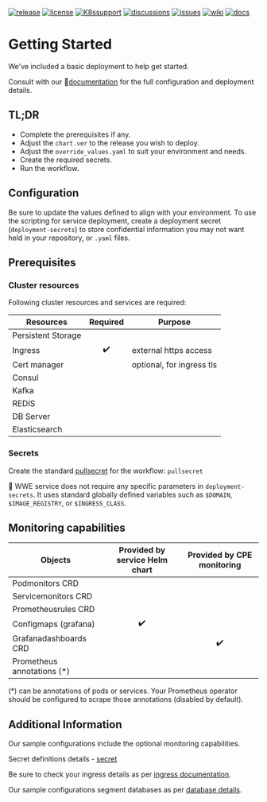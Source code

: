 [![release](https://flat.badgen.net/github/release/genesys/multicloud-services?color=pink)](https://github.com/genesys/multicloud-services/)
[![license](https://flat.badgen.net/github/license/genesys/multicloud-services?color=blue)](/LICENSE)
[![K8ssupport](https://flat.badgen.net/badge/supported%20K8s%20release/1.22/cyan)](https://all.docs.genesys.com/ReleaseNotes/Current/GenesysEngage-cloud/PrivateEdition)
[![discussions](https://img.shields.io/github/discussions/genesys/multicloud-services?style=flat-square&color=green)](https://github.com/genesys/multicloud-services/discussions)
[![issues](https://flat.badgen.net/github/open-issues/genesys/multicloud-services?color=purple)](https://github.com/genesys/multicloud-services/issues)
[![wiki](https://img.shields.io/badge/wiki-documentation-forestgreen?style=flat-square)](https://github.com/genesys/multicloud-services/wiki)
[![docs](https://flat.badgen.net/badge/Genesys%20Documentation/WWE/?color=orange)](https://all.docs.genesys.com/PEC-AD/Current/WWEPEGuide)

# Getting Started
We've included a basic deployment to help get started.

Consult with our :book:[documentation](https://all.docs.genesys.com/PEC-AD/Current/WWEPEGuide) for the full configuration and deployment details.

## TL;DR
- Complete the prerequisites if any.
- Adjust the `chart.ver` to the release you wish to deploy.
- Adjust the `override_values.yaml` to suit your environment and needs.
- Create the required secrets.
- Run the workflow.

## Configuration

Be sure to update the values defined to align with your environment.
To use the scripting for service deployment, create a deployment secret (`deployment-secrets`) to store confidential information you may not want held in your repository, or `.yaml` files. 

## Prerequisites
### Cluster resources

Following cluster resources and services are required:

Resources | Required | Purpose
|-|:-:|-|
Persistent Storage | | 
Ingress | :heavy_check_mark: | external https access
Cert manager |  | optional, for ingress tls
Consul | |
Kafka | |
REDIS | |
DB Server | |
Elasticsearch | |

### Secrets 
Create the standard [pullsecret](/doc/secrets.md/#pull) for the workflow: 
`pullsecret`

:book: WWE service does not require any specific parameters in `deployment-secrets`.
It uses standard globally defined variables such as  `$DOMAIN`, `$IMAGE_REGISTRY`, or `$INGRESS_CLASS`.


## Monitoring capabilities

Objects | Provided by service Helm chart | Provided by CPE monitoring
|-|:-:|:-:|
Podmonitors CRD | | 
Servicemonitors CRD | | 
Prometheusrules CRD | |
Configmaps (grafana) | :heavy_check_mark: |
Grafanadashboards CRD | | :heavy_check_mark:
Prometheus annotations (*) | |

(*) can be annotations of pods or services. Your Prometheus operator should be configured to scrape those annotations (disabled by default).



## Additional Information

Our sample configurations include the optional monitoring capabilities. 

Secret definitions details - [secret](/doc/secrets.md)

Be sure to check your ingress details as per [ingress documentation](/doc/ingress.md).

Our sample configurations segment databases as per [database details](/doc/DATABASE.md).
